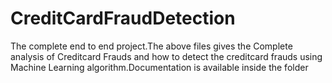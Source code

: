 # CreditCardFraudDetection
The complete end to end project.The above files gives the Complete analysis of Creditcard Frauds and how to detect the creditcard frauds using Machine Learning algorithm.Documentation is available inside the folder

